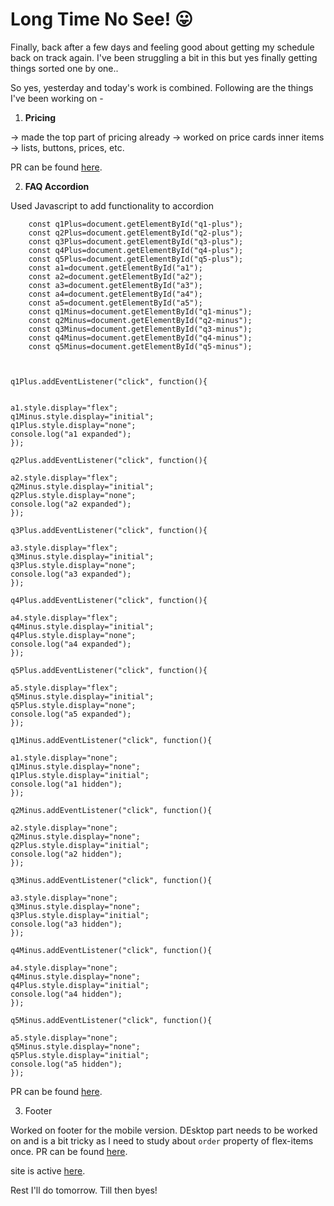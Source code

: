 # Long Time No See! 😛 

Finally, back after a few days and feeling good about getting my schedule back on track again. I've been struggling a bit in this but yes finally getting things sorted one by one.. 

So yes, yesterday and today's work is combined. Following are the things I've been working on - 

1. **Pricing**

-> made the top part of pricing already 
-> worked on price cards inner items -> lists, buttons, prices, etc.

PR can be found [here](https://github.com/jazzcodes/the18Design/pull/5).

2. **FAQ Accordion**

Used Javascript to add functionality to accordion

        const q1Plus=document.getElementById("q1-plus");
        const q2Plus=document.getElementById("q2-plus");
        const q3Plus=document.getElementById("q3-plus");
        const q4Plus=document.getElementById("q4-plus");
        const q5Plus=document.getElementById("q5-plus");
        const a1=document.getElementById("a1");
        const a2=document.getElementById("a2");
        const a3=document.getElementById("a3");
        const a4=document.getElementById("a4");
        const a5=document.getElementById("a5");
        const q1Minus=document.getElementById("q1-minus");
        const q2Minus=document.getElementById("q2-minus");
        const q3Minus=document.getElementById("q3-minus");
        const q4Minus=document.getElementById("q4-minus");
        const q5Minus=document.getElementById("q5-minus");



    q1Plus.addEventListener("click", function(){
    
   
    a1.style.display="flex";
    q1Minus.style.display="initial";
    q1Plus.style.display="none";
    console.log("a1 expanded");
    });

    q2Plus.addEventListener("click", function(){
    
    a2.style.display="flex";
    q2Minus.style.display="initial";
    q2Plus.style.display="none";
    console.log("a2 expanded");
    });

    q3Plus.addEventListener("click", function(){
    
    a3.style.display="flex";
    q3Minus.style.display="initial";
    q3Plus.style.display="none";
    console.log("a3 expanded");
    });

    q4Plus.addEventListener("click", function(){
    
    a4.style.display="flex";
    q4Minus.style.display="initial";
    q4Plus.style.display="none";
    console.log("a4 expanded");
    });

    q5Plus.addEventListener("click", function(){
    
    a5.style.display="flex";
    q5Minus.style.display="initial";
    q5Plus.style.display="none";
    console.log("a5 expanded");
    });

    q1Minus.addEventListener("click", function(){
    
    a1.style.display="none";
    q1Minus.style.display="none";
    q1Plus.style.display="initial";
    console.log("a1 hidden");
    });

    q2Minus.addEventListener("click", function(){
    
    a2.style.display="none";
    q2Minus.style.display="none";
    q2Plus.style.display="initial";
    console.log("a2 hidden");
    });

    q3Minus.addEventListener("click", function(){
    
    a3.style.display="none";
    q3Minus.style.display="none";
    q3Plus.style.display="initial";
    console.log("a3 hidden");
    });

    q4Minus.addEventListener("click", function(){
    
    a4.style.display="none";
    q4Minus.style.display="none";
    q4Plus.style.display="initial";
    console.log("a4 hidden");
    });

    q5Minus.addEventListener("click", function(){
    
    a5.style.display="none";
    q5Minus.style.display="none";
    q5Plus.style.display="initial";
    console.log("a5 hidden");
    });
    
PR can be found [here](https://github.com/jazzcodes/the18Design/pull/6).

3. Footer

Worked on footer for the mobile version. DEsktop part needs to be worked on and is a bit tricky as I need to study about `order` property of flex-items once.
PR can be found [here](https://github.com/jazzcodes/the18Design/pull/7).


site is active [here](https://jazzcodes.github.io/the18Design/).

Rest I'll do tomorrow.
Till then byes! 

